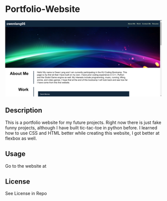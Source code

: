 # Portfolio-Website

![Image of Website](./assets/images/website.png)

## Description

This is a portfolio website for my future projects. Right now there is just fake funny projects, although I have built tic-tac-toe in python before. I learned how to use CSS and HTML better while creating this website, I got better at flexbox as well.

## Usage

Go to the website at 

## License

See License in Repo






